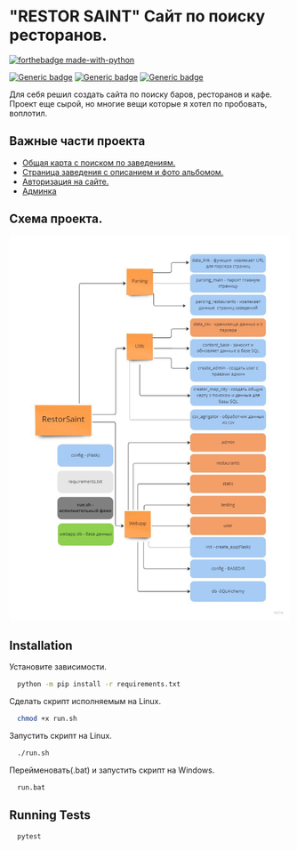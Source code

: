 # "RESTOR SAINT" Сайт по поиску ресторанов.

[![forthebadge made-with-python](http://ForTheBadge.com/images/badges/made-with-python.svg)](https://www.python.org/)

<div align="left">

[![Generic badge](https://img.shields.io/badge/Python-3.10-<COLOR>.svg)](https://shields.io/)
[![Generic badge](https://img.shields.io/badge/Flask-Admin-<COLOR>.svg)](https://shields.io/)
[![Generic badge](https://img.shields.io/badge/Flask-User-<COLOR>.svg)](https://shields.io/)

</div>
    
Для себя решил создать сайта по поиску баров, ресторанов и кафе. Проект еще сырой, но многие вещи которые я хотел по пробовать, воплотил.

## Важные части проекта

 - [Общая карта с поиском по заведениям.](https://github.com/AfrosamuraiNo1/RestorSaint/blob/master/Main.png) 
 - [Страница заведения с описанием и фото альбомом.](https://github.com/AfrosamuraiNo1/RestorSaint/blob/master/page_rest.png)
 - [Авторизация на сайте.](https://github.com/AfrosamuraiNo1/RestorSaint/blob/master/regist.png)
 - [Админка](https://github.com/AfrosamuraiNo1/RestorSaint/blob/master/admin.png)

## Схема проекта.
![alt text](https://github.com/AfrosamuraiNo1/RestorSaint/blob/master/desk_restor.jpg?raw=true)

## Installation

Установите зависимости.
```bash
  python -m pip install -r requirements.txt
```  
Сделать скрипт исполняемым на Linux.
```bash
  chmod +x run.sh
```  
Запустить скрипт на Linux.
```bash
  ./run.sh
```  
Перейменовать(.bat) и запустить скрипт на Windows.
```bash
  run.bat
```
## Running Tests
```bash
  pytest
```  
